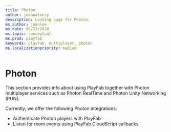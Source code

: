 ```yaml
---
title: Photon
author: joannaleecy
description: Landing page for Photon.
ms.author: joanlee
ms.date: 09/22/2020
ms.topic: conceptual
ms.prod: playfab
keywords: playfab, multiplayer, photon
ms.localizationpriority: medium
---
```


# Photon

This section provides info about using PlayFab together with Photon multiplayer services such as Photon RealTime and Photon Unity Networking (PUN).

Currently, we offer the following Photon integrations:

- Authenticate Photon players with PlayFab
- Listen for room events using PlayFab CloudScript callbacks
